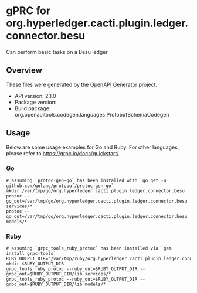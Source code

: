 # gPRC for org.hyperledger.cacti.plugin.ledger.connector.besu

Can perform basic tasks on a Besu ledger

## Overview
These files were generated by the [OpenAPI Generator](https://openapi-generator.tech) project.

- API version: 2.1.0
- Package version: 
- Build package: org.openapitools.codegen.languages.ProtobufSchemaCodegen

## Usage

Below are some usage examples for Go and Ruby. For other languages, please refer to https://grpc.io/docs/quickstart/.

### Go
```
# assuming `protoc-gen-go` has been installed with `go get -u github.com/golang/protobuf/protoc-gen-go`
mkdir /var/tmp/go/org.hyperledger.cacti.plugin.ledger.connector.besu
protoc --go_out=/var/tmp/go/org.hyperledger.cacti.plugin.ledger.connector.besu services/*
protoc --go_out=/var/tmp/go/org.hyperledger.cacti.plugin.ledger.connector.besu models/*
```

### Ruby
```
# assuming `grpc_tools_ruby_protoc` has been installed via `gem install grpc-tools`
RUBY_OUTPUT_DIR="/var/tmp/ruby/org.hyperledger.cacti.plugin.ledger.connector.besu"
mkdir $RUBY_OUTPUT_DIR
grpc_tools_ruby_protoc --ruby_out=$RUBY_OUTPUT_DIR --grpc_out=$RUBY_OUTPUT_DIR/lib services/*
grpc_tools_ruby_protoc --ruby_out=$RUBY_OUTPUT_DIR --grpc_out=$RUBY_OUTPUT_DIR/lib models/*
```

